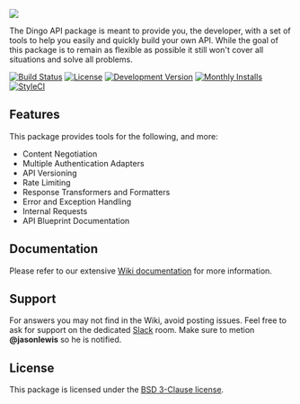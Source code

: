 ![](https://cloud.githubusercontent.com/assets/829059/9216039/82be51cc-40f6-11e5-88f5-f0cbd07bcc39.png)

The Dingo API package is meant to provide you, the developer, with a set of tools to help you easily and quickly build your own API. While the goal of this package is to remain as flexible as possible it still won't cover all situations and solve all problems.

[![Build Status](https://img.shields.io/travis/dingo/api/master.svg?style=flat-square)](https://travis-ci.org/dingo/api)
[![License](https://img.shields.io/packagist/l/dingo/api.svg?style=flat-square)](LICENSE)
[![Development Version](https://img.shields.io/packagist/vpre/dingo/api.svg?style=flat-square)](https://packagist.org/packages/dingo/api)
[![Monthly Installs](https://img.shields.io/packagist/dm/dingo/api.svg?style=flat-square)](https://packagist.org/packages/dingo/api)
[![StyleCI](https://styleci.io/repos/18673522/shield)](https://styleci.io/repos/18673522)

## Features

This package provides tools for the following, and more:

- Content Negotiation
- Multiple Authentication Adapters
- API Versioning
- Rate Limiting
- Response Transformers and Formatters
- Error and Exception Handling
- Internal Requests
- API Blueprint Documentation

## Documentation

Please refer to our extensive [Wiki documentation](https://github.com/dingo/api/wiki) for more information.

## Support

For answers you may not find in the Wiki, avoid posting issues. Feel free to ask for support on the dedicated [Slack](https://larachat.slack.com/messages/api/) room. Make sure to metion **@jasonlewis** so he is notified.

## License

This package is licensed under the [BSD 3-Clause license](http://opensource.org/licenses/BSD-3-Clause).
